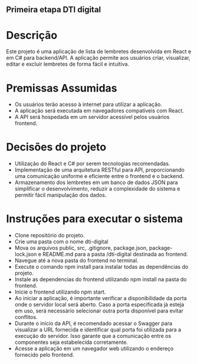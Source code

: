 ## Primeira etapa DTI digital

# Descrição
Este projeto é uma aplicação de lista de lembretes desenvolvida em React e em C# para backend/API. A aplicação permite aos usuários criar, visualizar, editar e excluir lembretes de forma fácil e intuitiva.

# Premissas Assumidas
- Os usuários terão acesso à internet para utilizar a aplicação.
- A aplicação será executada em navegadores compatíveis com React.
- A API será hospedada em um servidor acessível pelos usuários frontend.

# Decisões do projeto
- Utilização do React e C# por serem tecnologias recomendadas.
- Implementação de uma arquitetura RESTful para API, proporcionando uma comunicação uniforme e eficiente entre o frontend e o backend.
- Armazenamento dos lembretes em um banco de dados JSON para simplificar o desenvolvimento, reduzir a complexidade do sistema e permitir fácil manipulação dos dados.

# Instruções para executar o sistema
- Clone repositório do projeto.
- Crie uma pasta com o nome dti-digital
- Mova os arquivos public, src, .gitignore, package.json, package-lock.json e README.md para a pasta /dti-digital destinada ao frontend.
- Navegue até a nova pasta do frontend no terminal.
- Execute o comando npm install para instalar todas as dependências do projeto.
- Instale as dependencias do frontend utilizando npm install na pasta do frontend.
- Inicie o frontend utilizando npm start.
- Ao iniciar a aplicação, é importante verificar a disponibilidade da porta onde o servidor local será aberto. Caso a porta especificada já esteja em uso, será necessário selecionar outra porta disponível para evitar conflitos.
- Durante o início da API, é recomendado acessar o Swagger para visualizar a URL fornecida e identificar qual porta foi utilizada para a execução do servidor. Isso garante que a comunicação entre os componentes seja estabelecida corretamente.
- Acesse a aplicação em um navegador web utilizando o endereço fornecido pelo frontend.

